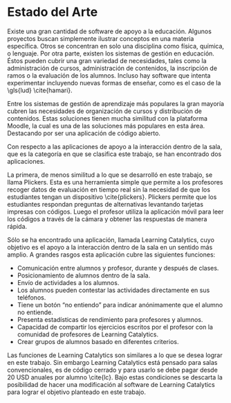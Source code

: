 Estado del Arte
===============

Existe una gran cantidad de software de apoyo a la
educación. Algunos proyectos buscan simplemente ilustrar
conceptos en una materia específica. Otros se concentran en
solo una disciplina como física, química, o lenguaje. Por
otra parte, existen los sistemas de gestión en educación.
Éstos pueden cubrir una gran variedad de necesidades, tales
como la administración de cursos, administración de
contenidos, la inscripción de ramos o la evaluación de los
alumnos. Incluso hay software que intenta experimentar
incluyendo nuevas formas de enseñar, como es el caso de la
\gls{lud} \cite{hamari}.

Entre los sistemas de gestión de aprendizaje más populares
la gran mayoría cubren las necesidades de organización de
cursos y distribución de contenidos. Estas soluciones tienen
mucha similitud con la plataforma Moodle, la cual es una de
las soluciones más populares en esta área. Destacando por
ser una aplicación de código abierto.

Con respecto a las aplicaciones de apoyo a la interacción
dentro de la sala, que es la categoría en que se clasifica
este trabajo, se han encontrado dos aplicaciones.

La primera, de menos similitud a lo que se desarrolló en
este trabajo, se llama Plickers. Esta es una herramienta
simple que permite a los profesores recoger datos de
evaluación en tiempo real sin la necesidad de que los
estudiantes tengan un dispositivo \cite{plickers}. Plickers
permite que los estudiantes respondan preguntas de
alternativas levantando tarjetas impresas con códigos. Luego
el profesor utiliza la aplicación móvil para leer los
códigos a través de la cámara y obtener las respuestas de
manera rápida.

Sólo se ha encontrado una aplicación, llamada Learning
Catalytics, cuyo objetivo es el apoyo a la interacción
dentro de la sala en un sentido más amplio. A grandes
rasgos esta aplicación cubre las siguientes funciones:

-   Comunicación entre alumnos y profesor, durante y después
    de clases.
-   Posicionamiento de alumnos dentro de la sala.
-   Envío de actividades a los alumnos.
-   Los alumnos pueden contestar las actividades
    directamente en sus teléfonos.
-   Tiene un botón “no entiendo” para indicar anónimamente
    que el alumno no entiende.
-   Presenta estadísticas de rendimiento para profesores y
    alumnos.
-   Capacidad de compartir los ejercicios escritos por el
    profesor con la comunidad de profesores de Learning
    Catalytics.
-   Crear grupos de alumnos basado en diferentes criterios.

Las funciones de Learning Catalytics son similares a lo que
se desea lograr en este trabajo. Sin embargo Learning
Catalytics está pensado para salas convencionales, es de
código cerrado y para usarlo se debe pagar desde 20 USD
anuales por alumno \cite{lc}. Bajo estas condiciones se
descarta la posibilidad de hacer una modificación al
software de Learning Catalytics para lograr el objetivo
planteado en este trabajo.

